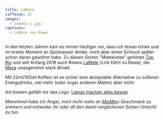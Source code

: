```yaml
---
title: LaMate
caffeine: 22
images:
  - lamate_1.jpg
captions:
  - LaMate von Rewe
---
```


In den letzten Jahren kam es immer häufiger vor, dass ich etwas trinke und im ersten Moment an Spülwasser denke, mich aber einen Schluck später schon daran gewöhnt habe. Zu diesen Sorten "Mateeistee" gehören [Top](/mate/top.html), [Rio](/mate/rio.html) und seit Anfang 2018 auch Rewes [LaMate](https://shop.rewe.de/PD3230251) (Link führt zu Rewe), die [Maya](/mate/maya.html) unangenehm stark ähnelt.

Mit 22ml/100ml Koffein ist es sicher eine akzeptable Alternative zu süßeren Energydrinks, viel mehr (oder sogar anderen Maten) aber nicht.

Am besten gefällt mir das Logo. [Lamas machen alles besser](https://twitter.com/kollemate/status/967006374470279169).

<em>Manchmal habe ich Angst, mich nicht mehr an [MioMio](/mate/miomio.html)s Geschmack zu erinnern und entweder ihr oder all den damit verglichenen Sorten Unrecht zu tun.</em>
